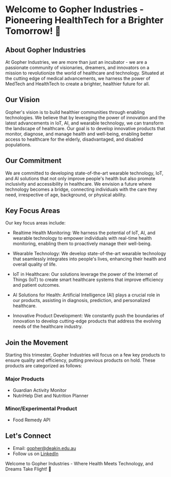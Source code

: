 # Welcome to Gopher Industries - Pioneering HealthTech for a Brighter Tomorrow! 🌟

## About Gopher Industries

At Gopher Industries, we are more than just an incubator - we are a passionate community of visionaries, dreamers, and innovators on a mission to revolutionize the world of healthcare and technology. Situated at the cutting edge of medical advancements, we harness the power of MedTech and HealthTech to create a brighter, healthier future for all.

## Our Vision

Gopher's vision is to build healthier communities through enabling technologies. We believe that by leveraging the power of innovation and the latest advancements in IoT, AI, and wearable technology, we can transform the landscape of healthcare. Our goal is to develop innovative products that monitor, diagnose, and manage health and well-being, enabling better access to healthcare for the elderly, disadvantaged, and disabled populations.

## Our Commitment

We are committed to developing state-of-the-art wearable technology, IoT, and AI solutions that not only improve people's health but also promote inclusivity and accessibility in healthcare. We envision a future where technology becomes a bridge, connecting individuals with the care they need, irrespective of age, background, or physical ability.

## Key Focus Areas

Our key focus areas include:

- Realtime Health Monitoring: We harness the potential of IoT, AI, and wearable technology to empower individuals with real-time health monitoring, enabling them to proactively manage their well-being.

- Wearable Technology: We develop state-of-the-art wearable technology that seamlessly integrates into people's lives, enhancing their health and overall quality of life.

- IoT in Healthcare: Our solutions leverage the power of the Internet of Things (IoT) to create smart healthcare systems that improve efficiency and patient outcomes.

- AI Solutions for Health: Artificial Intelligence (AI) plays a crucial role in our products, assisting in diagnosis, prediction, and personalized healthcare.

- Innovative Product Development: We constantly push the boundaries of innovation to develop cutting-edge products that address the evolving needs of the healthcare industry.

## Join the Movement

Starting this trimester, Gopher Industries will focus on a few key products to ensure quality and efficiency, putting previous products on hold. These products are categorized as follows:

### Major Products

- Guardian Activity Monitor
- NutriHelp Diet and Nutrition Planner

### Minor/Experimental Product

- Food Remedy API

## Let's Connect

- Email: [gopher@deakin.edu.au](mailto:GopherIndustries@deakin365.onmicrosoft.com)
- Follow us on [LinkedIn](https://www.linkedin.com/company/gopher-industries)

Welcome to Gopher Industries - Where Health Meets Technology, and Dreams Take Flight! 🚀
